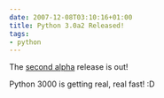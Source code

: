 ```yaml
---
date: 2007-12-08T03:10:16+01:00
title: Python 3.0a2 Released!
tags:
- python
---
```


The [second alpha](http://python.org/download/releases/3.0/) release is out!

Python 3000 is getting real, real fast! :D
